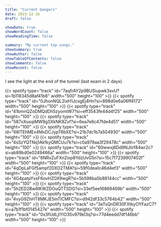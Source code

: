 ```yaml
---
title: "Current bangers"
date: 2023-12-16
draft: false

showDate: true
showWordCount: false
showReadingTime: false

summary: "My current top songs."
showSummary: true
showAuthor: false
showTableOfContents: false
showComments: false
showRecent: false
---
```

I see the light at the end of the tunnel (last exam in 2 days).

<!-- fps-->{{< spotify type="track" id="7aqfrAY2p9BUSiupwk3svU?si=1b118345d8af41b8" width="500" height="100" >}} 
<!-- war-->{{< spotify type="track" id="0JhonNQL2ixH1JcsgEj4Hn?si=898d0e6a06ff4172" width="500" height="100" >}} 
<!-- endless fashion-->{{< spotify type="track" id="41bmnQZoDMQdDh5zyomtW7?si=eff3543fe44d4f25" width="500" height="100" >}} 
<!-- what a life-->{{< spotify type="track" id="587xXusqiMW9gSXkNK8Zxf?si=6ea7e6c47fde4d51" width="500" height="100" >}} 
<!-- escape -->{{< spotify type="track" id="68lTEhMEx4MxDCJypT6bXE?si=21b7dc1b7a504930" width="500" height="100" >}} 
<!-- more life-->{{< spotify type="track" id="4sSzYQTNq1AkfkyQMCUu7k?si=c0a979aa3f29478c" width="500" height="100" >}} 
<!-- clarity-->{{< spotify type="track" id="60wwxj6Dd9NJlirf84wr2c?si=ab89bd0e0249466a" width="500" height="100" >}} 
<!-- leave me like this-->{{< spotify type="track" id="6NRvZuFXn2ixp8YdzUvG5n?si=15c7f7239907402f" width="500" height="100" >}} 
<!--where you are  -->{{< spotify type="track" id="4qDpLaFGf5ampf2DXD2TMA?si=59f0dea1c46d4ef3" width="500" height="100" >}} 
<!-- human -->{{< spotify type="track" id="4G4patpYxsF6ovHZOX9wgR?si=5b596ba5b88144cc" width="500" height="100" >}} 
<!-- in chicago-->{{< spotify type="track" id="5h2ED2Bw6lKWZDOuQTTSDG?si=33ef5ee16869469b" width="500" height="100" >}} 
<!--still sleepless-->{{< spotify type="track" id="4vyG9ZhHT8MKJE5mTICMFC?si=d942df33c5764b42" width="500" height="100" >}} 
<!-- colorful-->{{< spotify type="track" id="3eTsQnDR30FXtkyOYFazC7?si=a7b1f1bf0145427e" width="500" height="100" >}} 
<!-- tt-->{{< spotify type="track" id="0x3fUdLjlYlO35v979kI3q?si=77d4eedd7df146bb" width="500" height="100" >}} 